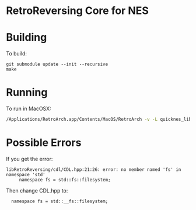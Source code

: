 # RetroReversing Core for NES

# Building
To build:
```
git submodule update --init --recursive
make
```

# Running
To run in MacOSX:
```bash
/Applications/RetroArch.app/Contents/MacOS/RetroArch -v -L quicknes_libretro.dylib yourgame.nes
```

# Possible Errors

If you get the error:
```
libRetroReversing/cdl/CDL.hpp:21:26: error: no member named 'fs' in namespace 'std'
     namespace fs = std::fs::filesystem;
```

Then change CDL.hpp to:
```
  namespace fs = std::__fs::filesystem;
```